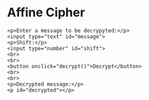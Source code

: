 <html>
<head>
    <title>Affine Cipher</title>
</head>
<body>
    <h1>Affine Cipher</h1>

    <p>Enter a message to be decrypyted:</p>
    <input type="text" id="message">
    <p>Shift:</p>
    <input type="number" id="shift">
    <br>
    <br>
    <button onclick="decrypt()">Decrypt</button>
    <br>
    <br>
    <p>Decrypted message:</p>
    <p id="decrypted"></p>

<!-- Include the JavaScript file -->
<script src="affine.js"></script>
</body>